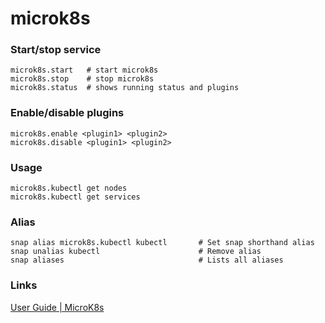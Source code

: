 # microk8s

### Start/stop service
```
microk8s.start   # start microk8s
microk8s.stop    # stop microk8s
microk8s.status  # shows running status and plugins
```

### Enable/disable plugins
```
microk8s.enable <plugin1> <plugin2>
microk8s.disable <plugin1> <plugin2>
```


### Usage
```
microk8s.kubectl get nodes
microk8s.kubectl get services
```

### Alias
```
snap alias microk8s.kubectl kubectl       # Set snap shorthand alias
snap unalias kubectl                      # Remove alias
snap aliases                              # Lists all aliases
```


### Links

[User Guide | MicroK8s](https://microk8s.io/docs/)
